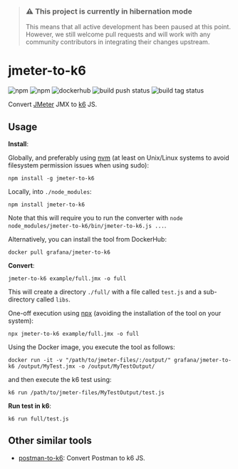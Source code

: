 > ### ⚠️ This project is currently in hibernation mode
> 
> This means that all active development has been paused at this point. However, we still welcome pull requests and will work with any community contributors in integrating their changes upstream.

# jmeter-to-k6

![npm](https://img.shields.io/npm/v/jmeter-to-k6.svg) ![npm](https://img.shields.io/npm/dw/jmeter-to-k6.svg) ![dockerhub](https://img.shields.io/docker/pulls/loadimpact/jmeter-to-k6.svg) ![build push status](https://github.com/loadimpact/jmeter-to-k6/workflows/Build%20on%20push/badge.svg) ![build tag status](https://github.com/loadimpact/jmeter-to-k6/workflows/Build%20on%20tag/badge.svg)

Convert [JMeter](https://jmeter.apache.org/) JMX to [k6](https://k6.io/) JS.

## Usage

**Install**:

Globally, and preferably using [nvm](https://github.com/creationix/nvm) (at least on Unix/Linux systems to avoid filesystem permission issues when using sudo):

```shell
npm install -g jmeter-to-k6
```

Locally, into `./node_modules`:

```shell
npm install jmeter-to-k6
```

Note that this will require you to run the converter with `node node_modules/jmeter-to-k6/bin/jmeter-to-k6.js ...`.

Alternatively, you can install the tool from DockerHub:

```shell
docker pull grafana/jmeter-to-k6
```

**Convert**:

```shell
jmeter-to-k6 example/full.jmx -o full
```

This will create a directory `./full/` with a file called `test.js` and a sub-directory called `libs`.

One-off execution using [npx](https://www.npmjs.com/package/npx) (avoiding the installation of the tool on your system):

```shell
npx jmeter-to-k6 example/full.jmx -o full
```

Using the Docker image, you execute the tool as follows:

```shell
docker run -it -v "/path/to/jmeter-files/:/output/" grafana/jmeter-to-k6 /output/MyTest.jmx -o /output/MyTestOutput/
```

and then execute the k6 test using:

```shell
k6 run /path/to/jmeter-files/MyTestOutput/test.js
```

**Run test in k6**:

```shell
k6 run full/test.js
```

## Other similar tools

-   [postman-to-k6](https://github.com/loadimpact/postman-to-k6/): Convert
    Postman to k6 JS.

